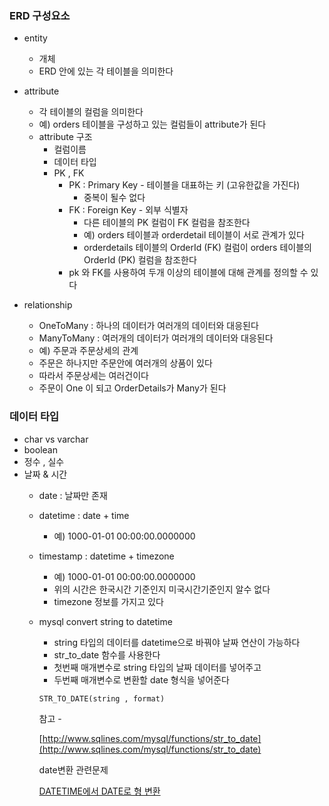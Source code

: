 ### ERD 구성요소

- entity
    - 개체
    - ERD 안에 있는 각 테이블을 의미한다

- attribute
    - 각 테이블의 컬럼을 의미한다
    - 예) orders 테이블을 구성하고 있는 컬럼들이 attribute가 된다
    - attribute 구조
        - 컬럼이름
        - 데이터 타입
        - PK , FK
            - PK : Primary Key  - 테이블을 대표하는 키 (고유한값을 가진다)
                - 중복이 될수 없다
            - FK : Foreign Key - 외부 식별자
                - 다른 테이블의 PK 컬럼이 FK 컬럼을 참조한다
                - 예) orders 테이블과 orderdetail 테이블이 서로 관계가 있다
                - orderdetails 테이블의 OrderId (FK) 컬럼이 orders 테이블의 OrderId (PK) 컬럼을 참조한다
            - pk 와 FK를 사용하여 두개 이상의 테이블에 대해 관계를 정의할 수 있다
    
- relationship
    - OneToMany : 하나의 데이터가 여러개의 데이터와 대응된다
    - ManyToMany : 여러개의 데이터가 여러개의 데이터와 대응된다
    - 예) 주문과 주문상세의 관계
    - 주문은 하나지만 주문안에 여러개의 상품이 있다
    - 따라서 주문상세는 여러건이다
    - 주문이 One 이 되고 OrderDetails가 Many가 된다

### 데이터 타입

- char vs varchar
- boolean
- 정수 , 실수
- 날짜 & 시간
    - date : 날짜만 존재
    - datetime : date + time
        - 예) 1000-01-01 00:00:00.0000000
    - timestamp : datetime + timezone
        - 예) 1000-01-01 00:00:00.0000000
        - 위의 시간은 한국시간 기준인지 미국시간기준인지 알수 없다
        - timezone 정보를 가지고 있다
    - mysql convert string to datetime
        - string 타입의 데이터를 datetime으로 바꿔야 날짜 연산이 가능하다
        - str_to_date 함수를 사용한다
        - 첫번째 매개변수로 string 타입의 날짜 데이터를 넣어주고
        - 두번째 매개변수로 변환할 date 형식을 넣어준다
        
        ```sql
        STR_TO_DATE(string , format)
        ```
        
        참고 - 
        
        [http://www.sqlines.com/mysql/functions/str_to_date](http://www.sqlines.com/mysql/functions/str_to_date)
        
        date변환 관련문제
        
        [DATETIME에서 DATE로 형 변환](https://www.notion.so/DATETIME-DATE-f1e560780c5a4a26bdc51dbf627debf2)